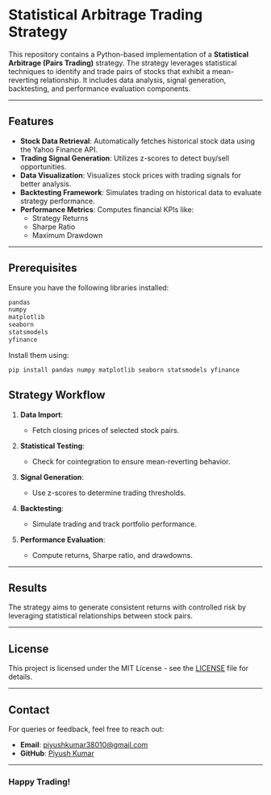 # Statistical Arbitrage Trading Strategy

This repository contains a Python-based implementation of a **Statistical Arbitrage (Pairs Trading)** strategy. The strategy leverages statistical techniques to identify and trade pairs of stocks that exhibit a mean-reverting relationship. It includes data analysis, signal generation, backtesting, and performance evaluation components.

---

## Features
- **Stock Data Retrieval**: Automatically fetches historical stock data using the Yahoo Finance API.
- **Trading Signal Generation**: Utilizes z-scores to detect buy/sell opportunities.
- **Data Visualization**: Visualizes stock prices with trading signals for better analysis.
- **Backtesting Framework**: Simulates trading on historical data to evaluate strategy performance.
- **Performance Metrics**: Computes financial KPIs like:
  - Strategy Returns
  - Sharpe Ratio
  - Maximum Drawdown

---

## Prerequisites

Ensure you have the following libraries installed:
```bash
pandas
numpy
matplotlib
seaborn
statsmodels
yfinance
```

Install them using:
```bash
pip install pandas numpy matplotlib seaborn statsmodels yfinance
```

## Strategy Workflow

1. **Data Import**:
   - Fetch closing prices of selected stock pairs.

2. **Statistical Testing**:
   - Check for cointegration to ensure mean-reverting behavior.

3. **Signal Generation**:
   - Use z-scores to determine trading thresholds.

4. **Backtesting**:
   - Simulate trading and track portfolio performance.

5. **Performance Evaluation**:
   - Compute returns, Sharpe ratio, and drawdowns.

---

## Results

The strategy aims to generate consistent returns with controlled risk by leveraging statistical relationships between stock pairs.

---

## License

This project is licensed under the MIT License - see the [LICENSE](LICENSE) file for details.

---

## Contact

For queries or feedback, feel free to reach out:
- **Email**: piyushkumar38010@gmail.com
- **GitHub**: [Piyush Kumar](https://github.com/your-github-profile)

---

### Happy Trading!
